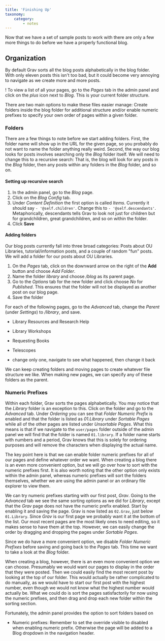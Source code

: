 ```yaml
---
title: 'Finishing Up'
taxonomy:
    category:
        - notes
---
```


Now that we have a set of sample posts to work with there are only a few more things to do before we have a properly functional blog.

## Organization

By default Grav sorts all the blog posts alphabetically in the blog folder. With only eleven posts this isn't too bad, but it could become very annoying to navigate as we create more and more posts.

! To view a list of all your pages, go to the _Pages_ tab in the admin panel and click on the _plus_ icon next to _Blog_. This is your current folder structure.

There are two main options to make these files easier manage: Create folders inside the blog folder for additional structure and/or enable numeric prefixes to specify your own order of pages within a given folder.

### Folders

There are a few things to note before we start adding folders. First, the folder name will show up in the URL for the given page, so you probably do not want to name the folder anything really weird. Second, the way our blog looks for posts involves searching only the _Blog_ folder itself. We will need to change this to a recursive search: That is, the blog will look for any posts in the _Blog_ folder, then any posts within any folders in the _Blog_ folder, and so on.

#### Setting up recursive search

1. In the admin panel, go to the _Blog_ page.
2. Click on the _Blog Config_ tab.
3. Under _Content Definition_ the first option is called _Items_. Currently it should say `- '@self.children'`. Change this to `- '@self.descendants'`. Metaphorically, descendants tells Grav to look not just for children but for grandchildren, great grandchildren, and so on within the folder.
4. Click **Save**

#### Adding folders

Our blog posts currently fall into three broad categories: Posts about OU Libraries, tutorial/information posts, and a couple of random "fun" posts. We will add a folder for our posts about OU Libraries.

1. On the _Pages_ tab, click on the downward arrow on the right of the **Add** button and choose _Add Folder_.
2. Name the folder _library_ and choose _/blog_ as its parent page.
3. Go to the _Options_ tab for the new folder and click choose _No_ for _Published_. This ensures that the folder will not be displayed as another post on our blog page.
5. Save the folder

For each of the following pages, go to the _Advanced_ tab, change the _Parent_ (under _Settings_) to _/library_, and save.
- Library Resources and Research Help
- Library Workshops
- Requesting Books
- Telescopes

- change only one, navigate to see what happened, then change it back

We can keep creating folders and moving pages to create whatever file structure we like. When making new pages, we can specify any of these folders as the parent.

### Numeric Prefixes

Within each folder, Grav sorts the pages alphabetically. You may notice that the _Library_ folder is an exception to this. Click on the folder and go to the _Advanced_ tab. Under _Ordering_ you can see that _Folder Numeric Prefix_ is enabled and that the folder is listed as _01.Library_ under _Sortable Pages_ while all of the other pages are listed under _Unsortable Pages_. What this means is that if we navigate to the `user/pages` folder outside of the admin panel we will find that the folder is named `01.library`. If a folder name starts with numbers and a period, Grav knows that this is solely for ordering purposes and will remove the characters when displaying the actual name.

The key point here is that we can enable folder numeric prefixes for all of our pages and define whatever order we want. When creating a blog there is an even more convenient option, but we will go over how to sort with the numeric prefixes first. It is also worth noting that the other option only exists within the admin panel, whereas numeric prefixes will sort the folders themselves, whether we are using the admin panel or an ordinary file explorer to view them.

We can try numeric prefixes starting with our first post, _Grav_. Going to the _Advanced_ tab we see the same sorting options as we did for _Library_, except that the _Grav_ page does not have the numeric prefix enabled. Start by enabling it and saving the page. Grav is now listed as `02.Grav`, just below `01.Library`. Since _Grav_ is our first page we probably want it at the bottom of the list. Our most recent pages are the most likely ones to need editing, so it makes sense to have them at the top. However, we can easily change the order by dragging and dropping the pages under _Sortable Pages_.

Since we do have a more convenient option, we disable _Folder Numeric Prefixes_ before saving and going back to the _Pages_ tab. This time we want to take a look at the _Blog_ folder.

When creating a blog, however, there is an even more convenient option we can choose. Presumably we would want our pages to display in the order that they were posted. Then we could easily find the most recent post by looking at the top of our folder. This would actually be rather complicated to do manually, as we would have to start our first post with the highest number, even though we would not know what the highest number would actually be. What we could do is sort the pages satisfactorily for now using the numeric prefixes, and then drag and drop each new folder within the sorting section.

Fortunately, the admin panel provides the option to sort folders based on 

-	Numeric prefixes: Remember to set the override visible to disabled when enabling numeric prefix. Otherwise the page will be added to a Blog dropdown in the navigation header.
